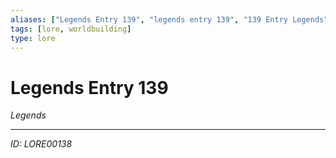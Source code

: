 ```yaml
---
aliases: ["Legends Entry 139", "legends entry 139", "139 Entry Legends"]
tags: [lore, worldbuilding]
type: lore
---
```


# Legends Entry 139

*Legends*

---
*ID: LORE00138*